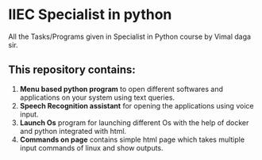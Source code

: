 # IIEC Specialist in python
All the Tasks/Programs given in Specialist in Python course by Vimal daga sir.

## This repository contains:
1. **Menu based python program** to open different softwares and applications on your system using text queries.
2. **Speech Recognition assistant** for opening the applications using voice input.
3. **Launch Os** program for launching different Os with the help of docker and python integrated with html.
4. **Commands on page** contains simple html page which takes multiple input commands of linux and show outputs.

